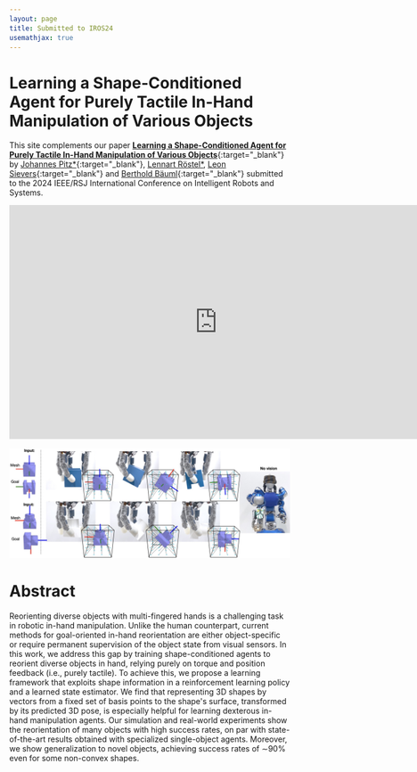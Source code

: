 ```yaml
---
layout: page
title: Submitted to IROS24
usemathjax: true
---
```

# Learning a Shape-Conditioned Agent for Purely Tactile In-Hand Manipulation of Various Objects

This site complements our paper [**Learning a Shape-Conditioned Agent for Purely Tactile In-Hand Manipulation of Various Objects**](){:target="_blank"} by
[Johannes Pitz\*](https://www.linkedin.com/in/johannes-pitz/){:target="_blank"}, [Lennart Röstel\*](https://scholar.google.com/citations?user=BPUd5h0AAAAJ&hl=en&oi=sra), [Leon Sievers](https://www.linkedin.com/in/leon-sievers/){:target="_blank"} and [Berthold Bäuml](https://scholar.google.com/citations?hl=en&user=fjvpDsEAAAAJ){:target="_blank"} submitted to the 2024 IEEE/RSJ International Conference on Intelligent Robots and Systems.


<p align="center">
<iframe width="746" height="420" src="https://www.youtube.com/watch?v=5I9RQT82m-A" title="YouTube video player" frameborder="0" allow="accelerometer; autoplay; clipboard-write; encrypted-media; gyroscope; picture-in-picture; web-share" allowfullscreen></iframe>
</p>

![Abstract](../assets/imgs/iros24/title_fig-coord.jpg)

# Abstract

Reorienting diverse objects with multi-fingered hands is a challenging task in robotic in-hand manipulation.
Unlike the human counterpart, current methods for goal-oriented in-hand reorientation are either object-specific or require permanent supervision of the object state from visual sensors. 
In this work, we address this gap by training shape-conditioned agents to reorient diverse objects in hand, relying purely on torque and position feedback (i.e., purely tactile). 
To achieve this, we propose a learning framework that exploits shape information in a reinforcement learning policy and a learned state estimator. 
We find that representing 3D shapes by vectors from a fixed set of basis points to the shape's surface, transformed by its predicted 3D pose, is especially helpful for learning dexterous in-hand manipulation agents. 
Our simulation and real-world experiments show the reorientation of many objects with high success rates, on par with state-of-the-art results obtained with specialized single-object agents.
Moreover, we show generalization to novel objects, achieving success rates of ∼90% even for some non-convex shapes.

<!-- Cite this paper as:

    @inproceedings{Pitz2024,
        author = {Johannes Pitz and Lennart R{\"o}stel and Leon Sievers and Berthold B{\"a}uml},
        booktitle = {Proc. IEEE/RSJ International Conference on Intelligent Robots and Systems},
        title = Learning a Shape-Conditioned Agent for Purely Tactile In-Hand Manipulation of Various Objects},
        year = {2024}}
        
--- -->
